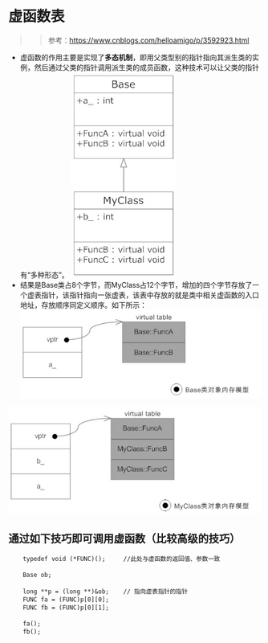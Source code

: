 # 虚函数表

>> 参考：https://www.cnblogs.com/helloamigo/p/3592923.html

- 虚函数的作用主要是实现了**多态机制**，即用父类型别的指针指向其派生类的实例，然后通过父类的指针调用派生类的成员函数，这种技术可以让父类的指针有“多种形态”。
![](原图.jpg)
- 结果是Base类占8个字节，而MyClass占12个字节，增加的四个字节存放了一个虚表指针，该指针指向一张虚表，该表中存放的就是类中相关虚函数的入口地址，存放顺序同定义顺序。如下所示：
![](Base.jpg)

![](MyClass.jpg)

## 通过如下技巧即可调用虚函数（比较高级的技巧）
```
    typedef void (*FUNC)();     //此处与虚函数的返回值、参数一致

    Base ob;

    long **p = (long **)&ob;    // 指向虚表指针的指针
    FUNC fa = (FUNC)p[0][0];
    FUNC fb = (FUNC)p[0][1];

    fa();
    fb();
```
